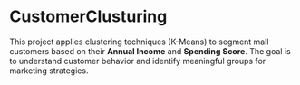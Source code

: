 # CustomerClusturing
This project applies clustering techniques (K-Means) to segment mall customers based on their **Annual Income** and **Spending Score**. The goal is to understand customer behavior and identify meaningful groups for marketing strategies.
